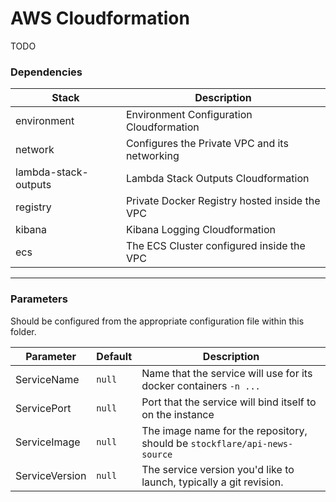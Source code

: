 # AWS Cloudformation

TODO

### Dependencies

| Stack | Description |
|---|---|
| environment | Environment Configuration Cloudformation |
| network | Configures the Private VPC and its networking |
| lambda-stack-outputs | Lambda Stack Outputs Cloudformation |
| registry | Private Docker Registry hosted inside the VPC |
| kibana | Kibana Logging Cloudformation |
| ecs | The ECS Cluster configured inside the VPC |

---

### Parameters

Should be configured from the appropriate configuration file within this folder.

| Parameter | Default | Description |
|---|---|---|
| ServiceName | `null`  | Name that the service will use for its docker containers `-n ...`  |
| ServicePort | `null`  | Port that the service will bind itself to on the instance |
| ServiceImage | `null`  | The image name for the repository, should be `stockflare/api-news-source` |
| ServiceVersion | `null`  | The service version you'd like to launch, typically a git revision. |
